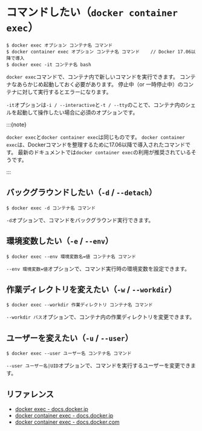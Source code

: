 # コマンドしたい（``docker container exec``）

```console
$ docker exec オプション コンテナ名 コマンド
$ docker container exec オプション コンテナ名 コマンド    // Docker 17.06以降で導入
$ docker exec -it コンテナ名 bash
```

``docker exec``コマンドで、コンテナ内で新しいコマンドを実行できます。
コンテナなあらかじめ起動しておく必要があります。
停止中（or 一時停止中）のコンテナに対して実行するとエラーになります。

``-it``オプションは``-i / --interactive``と``-t / --tty``のことで、コンテナ内のシェルを起動して操作したい場合に必須のオプションです。

:::{note}

``docker exec``と``docker container exec``は同じものです。
``docker container exec``は、Dockerコマンドを整理するために17.06以降で導入されたコマンドです。
最新のドキュメントでは``docker container exec``の利用が推奨されているそうです。

:::

## バックグラウンドしたい（``-d`` / ``--detach``）

```console
$ docker exec -d コンテナ名 コマンド
```

``-d``オプションで、コマンドをバックグラウンド実行できます。

## 環境変数したい（``-e`` / ``--env``）

```console
$ docker exec --env 環境変数名=値 コンテナ名 コマンド
```

``--env 環境変数=値``オプションで、コマンド実行時の環境変数を設定できます。

## 作業ディレクトリを変えたい（``-w`` / ``--workdir``）

```console
$ docker exec --workdir 作業ディレクトリ コンテナ名 コマンド
```

``--workdir パス``オプションで、コンテナ内の作業ディレクトリを変更できます。

## ユーザーを変えたい（``-u`` / ``--user``）

```console
$ docker exec --user ユーザー名 コンテナ名 コマンド
```

``--user ユーザー名|UID``オプションで、コマンドを実行するユーザーを変更できます。

## リファレンス

- [docker exec - docs.docker.jp](https://docs.docker.jp/engine/reference/commandline/exec.html)
- [docker container exec - docs.docker.jp](https://docs.docker.jp/engine/reference/commandline/container_exec.html)
- [docker container exec - docs.docker.com](https://docs.docker.com/reference/cli/docker/container/exec/)
